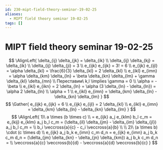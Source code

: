 ```yaml
---
id: 230-mipt-field-theory-seminar-19-02-25
aliases:
  - MIPT field theory seminar 19-02-25
tags: []
---
```


# MIPT field theory seminar 19-02-25
$$
\AlignLeft{
\delta_{ij} \delta_{jk} = \delta_{ik} \\
\delta_{ij} \delta_{kj} = \delta_{ik} \\
\delta_{ij} \delta_{ji} = 3 \\
e_{ijk} e_{ijk} = 3! = 6 \\
e_{ijk} e_{ijl} = \alpha \delta_{kl} = \frac{6}{3} \delta_{kl} = 2 \delta_{kl} \\
e_{ikl} e_{imn} = \alpha \delta_{km} \delta_{ln} + \beta \delta_{kn} \delta_{lm} + \gamma \delta_{kl} \delta_{mn} \\
Переставим\ k,l \implies \gamma = 0 \\
\alpha = -\beta \\
e_{ikl} e_{ikn} = 2 \delta_{ln} = \alpha (3 \delta_{ln} - \delta_{ln}) = \alpha 2 \delta_{ln} \\
\alpha = 1 \\
e_{ikl} e_{imn} = \delta_{km} \delta_{ln} - \delta_{kn} \delta_{lm}
}
$$
$$
\Gather{
e_{ijk} e_{ijk} = 6 \\
e_{ijk} e_{ijl} = 2 \delta_{kl} \\
e_{ikl} e_{imn} = \delta_{km} \delta_{ln} - \delta_{kn} \delta_{lm}
}
$$
$$
\AlignLeft{
1)\ a \times (b \times c) \\
= e_{ijk} a_j e_{klm} b_l c_m = 
e_{kij} e_{klm} a_j b_l c_m = 
(\delta_{il} \delta_{jm} - \delta_{im} \delta_{jl}) a_j b_l c_m = \\
b_i \veccross{a}{c} - c_i \veccross{a}{b} \\
\\
2)\ (a \times b) \cdot (c \times d) \\
e_{ijk} a_j b_k e_{imn} c_m d_n = 
e_{ijk} e_{imn} a_j b_k c_m d_n =
(\delta_{jm} \delta_{kn} - \delta_{jn} \delta_{km}) a_j b_k c_m d_n = \\
\veccross{a}{c} \veccross{b}{d} - \veccross{a}{d} \veccross{b}{c}
}
$$
